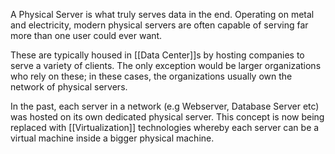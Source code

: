A Physical Server is what truly serves data in the end. Operating on metal and electricity, modern physical servers are often capable of serving far more than one user could ever want.

These are typically housed in [[Data Center]]s by hosting companies to serve a variety of clients. The only exception would be larger organizations who rely on these; in these cases, the organizations usually own the network of physical servers.

In the past, each server in a network (e.g Webserver, Database Server etc) was hosted on its own dedicated physical server. This concept is now being replaced with [[Virtualization]] technologies whereby each server can be a virtual machine inside a bigger physical machine.